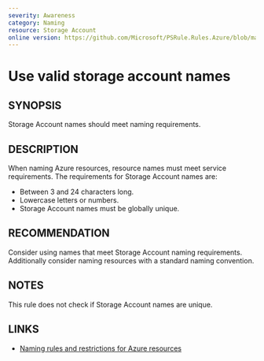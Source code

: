 ```yaml
---
severity: Awareness
category: Naming
resource: Storage Account
online version: https://github.com/Microsoft/PSRule.Rules.Azure/blob/main/docs/rules/en/Azure.Storage.Name.md
---
```


# Use valid storage account names

## SYNOPSIS

Storage Account names should meet naming requirements.

## DESCRIPTION

When naming Azure resources, resource names must meet service requirements.
The requirements for Storage Account names are:

- Between 3 and 24 characters long.
- Lowercase letters or numbers.
- Storage Account names must be globally unique.

## RECOMMENDATION

Consider using names that meet Storage Account naming requirements.
Additionally consider naming resources with a standard naming convention.

## NOTES

This rule does not check if Storage Account names are unique.

## LINKS

- [Naming rules and restrictions for Azure resources](https://docs.microsoft.com/en-us/azure/azure-resource-manager/management/resource-name-rules)
